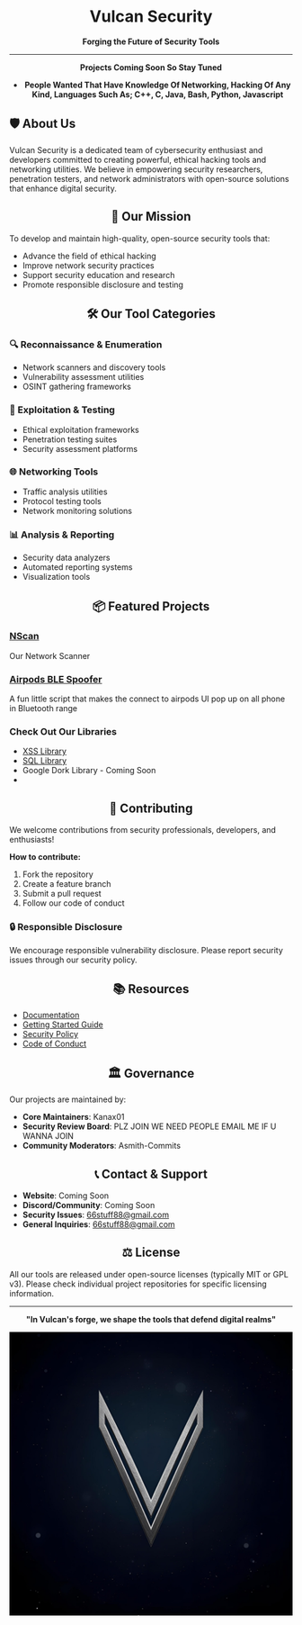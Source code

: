 <div align="center">

#  Vulcan Security

**Forging the Future of Security Tools**

---

 **Projects Coming Soon So Stay Tuned**
 - **People Wanted That Have Knowledge Of Networking, Hacking Of Any Kind, Languages Such As; C++, C, Java, Bash, Python, Javascript**

</div>

## 🛡️ About Us

Vulcan Security is a dedicated team of cybersecurity enthusiast and developers committed to creating powerful, ethical hacking tools and networking utilities. We believe in empowering security researchers, penetration testers, and network administrators with open-source solutions that enhance digital security.

<div align="center">

## 🚀 Our Mission

</div>

To develop and maintain high-quality, open-source security tools that:
- Advance the field of ethical hacking
- Improve network security practices
- Support security education and research
- Promote responsible disclosure and testing

<div align="center">

## 🛠️ Our Tool Categories

</div>

### 🔍 Reconnaissance & Enumeration
- Network scanners and discovery tools
- Vulnerability assessment utilities
- OSINT gathering frameworks

### 🔐 Exploitation & Testing
- Ethical exploitation frameworks
- Penetration testing suites
- Security assessment platforms

### 🌐 Networking Tools
- Traffic analysis utilities
- Protocol testing tools
- Network monitoring solutions

### 📊 Analysis & Reporting
- Security data analyzers
- Automated reporting systems
- Visualization tools

<div align="center">

## 📦 Featured Projects

</div>

### [NScan](https://github.com/Vulcan-Security/Nscan-Dev)
Our Network Scanner

### [Airpods BLE Spoofer](https://github.com/Vulcan-Security/Airpods-BLE-Spoofer)
A fun little script that makes the connect to airpods UI pop up on all phone in Bluetooth range

### Check Out Our Libraries
- [XSS Library](github.com/Vulcan-Security/XSS-Library)
- [SQL Library](github.com/Vulcan-Security/SQLi-Library)
- Google Dork Library - Coming Soon
- 
<div align="center">

## 🤝 Contributing

</div>

We welcome contributions from security professionals, developers, and enthusiasts! 

**How to contribute:**
1. Fork the repository
2. Create a feature branch
3. Submit a pull request
4. Follow our code of conduct

### 🔒 Responsible Disclosure
We encourage responsible vulnerability disclosure. Please report security issues through our security policy.

<div align="center">

## 📚 Resources

</div>

- [Documentation](link-to-docs)
- [Getting Started Guide](link-to-guide)
- [Security Policy](link-to-security-policy)
- [Code of Conduct](link-to-conduct)

<div align="center">

## 🏛️ Governance

</div>

Our projects are maintained by:
- **Core Maintainers**: Kanax01
- **Security Review Board**: PLZ JOIN WE NEED PEOPLE EMAIL ME IF U WANNA JOIN
- **Community Moderators**: Asmith-Commits

<div align="center">

## 📞 Contact & Support

</div>

- **Website**: Coming Soon
- **Discord/Community**: Coming Soon
- **Security Issues**: 66stuff88@gmail.com
- **General Inquiries**: 66stuff88@gmail.com

<div align="center">

## ⚖️ License

</div>

All our tools are released under open-source licenses (typically MIT or GPL v3). Please check individual project repositories for specific licensing information.

---

<div align="center">

**"In Vulcan's forge, we shape the tools that defend digital realms"**

</div>
<img align="center" src="vulcan.png">
